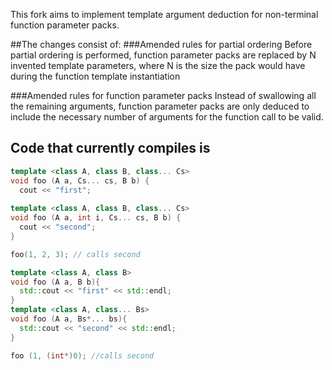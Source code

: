This fork aims to implement template argument deduction for non-terminal function parameter packs.

##The changes consist of:
###Amended rules for partial ordering
Before partial ordering is performed, function parameter packs are replaced by N invented template parameters, where N is the size the
pack would have during the function template instantiation

###Amended rules for function parameter packs
Instead of swallowing all the remaining arguments, function parameter packs are only deduced to include the necessary number of 
arguments for the function call to be valid.

## Code that currently compiles is

```cpp
template <class A, class B, class... Cs>
void foo (A a, Cs... cs, B b) {
  cout << "first";
  
template <class A, class B, class... Cs>
void foo (A a, int i, Cs... cs, B b) {
  cout << "second";
}

foo(1, 2, 3); // calls second
```

```cpp
template <class A, class B>
void foo (A a, B b){
  std::cout << "first" << std::endl;
}
template <class A, class... Bs>
void foo (A a, Bs*... bs){
  std::cout << "second" << std::endl;
}

foo (1, (int*)0); //calls second
```

